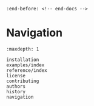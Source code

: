 ```{include} ../README.md
:end-before: <!-- end-docs -->
```

# Navigation

```{toctree}
:maxdepth: 1

installation
examples/index
reference/index
license
contributing
authors
history
navigation
```
